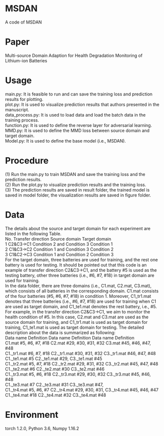 # MSDAN
A  code of MSDAN

# Paper
Multi-source Domain Adaption for Health Degradation Monitoring of Lithium-ion Batteries

# Usage
main.py: It is feasible to run and can save the training loss and prediction results for plotting. <br />
plot.py: It is used to visualize prediction results that authors presented in the manuscript.<br />
data_process.py: It is used to load data and load the batch data in the training process.<br />
function.py: It is used to define the reverse layer for adversarial learning.<br />
MMD.py: It is used to define the MMD loss between source domain and target domain.<br />
Model.py: It is used to define the base model (i.e., MSDAN).<br />

# Procedure
(1) Run the main.py to train MSDAN and save the training loss and the prediction results. <br />
(2) Run the plot.py to visualize prediction results and the training loss.<br />
(3) The prediction results are saved in result folder, the trained model is saved in model folder, the visualization results are saved in figure folder.<br />

# Data
The details about the source and target domain for each experiment are listed in the following Table.<br />
No.	Transfer direction	Source domain	Target domain<br />
1	C2&C3→C1	Condition 2 and Condition 3	Condition 1<br />
2	C1&C3→C2	Condition 1 and Condition 3	Condition 2<br />
3	C1&C2→C3	Condition 1 and Condition 2	Condition 3<br />
  For the target domain, three batteries are used for training, and the rest one battery is used for testing. It should be pointed out that this code is an example of transfer direction C2&C3→C1, and the battery #5 is used as the testing battery, other three batteries (i.e., #6, #7, #18) in target domain are used for training.<br />
  In the data folder, there are three domains (i.e., C1.mat, C2.mat, C3.mat), which consists of all batteries in the corresponding domain. C1.mat consists of the four batteries (#5, #6, #7, #18) in condition 1. Moreover, C1_tr1.mat denotes that three batteries (i.e., #6, #7, #18) are used for training when C1 are used as target domain, and C1_te1.mat denotes the rest battery, i.e., #5.  For example, in the transfer direction C2&C3→C1, we aim to monitor the health condition of #5. In this case, C2.mat and C3.mat are used as the source domain for training, and C1_tr1.mat is used as target domain for training, C1_te1.mat is used as target domain for testing. The detailed description about the data is summarized as following:<br />
Data name	Definition	  Data name	 Definition	     Data name    Definition<br />
C1.mat	        #5, #6, #7, #18	  C2.mat	 #29, #30, #31, #32  C3.mat	  #45, #46, #47, #48<br />
C1._tr1.mat	#6, #7, #18	  C2._tr1.mat	 #30, #31, #32	     C3._tr1.mat  #46, #47, #48<br />
C1._te1.mat	#5	          C2._te1.mat	 #29,	             C3._te1.mat  #45<br />
C1._tr2.mat	#5, #7, #18	  C2._tr2.mat	 #29, #31, #32	     C3._tr2.mat  #45, #47, #48<br />
C1._te2.mat	#6	          C2._te2.mat	 #30	             C3._te2.mat  #46<br />
C1._tr3.mat	#5, #6, #18	  C2._tr3.mat	 #29, #30, #32	     C3._tr3.mat  #45, #46, #48<br />
C1._te3.mat	#7	          C2._te3.mat	 #31	             C3._te3.mat  #47,<br />
C1._tr4.mat	#5, #6, #7	  C2._tr4.mat	 #29, #30, #31,	     C3._tr4.mat  #45, #46, #47<br />
C1._te4.mat	#18	          C2._te4.mat	 #32	             C3._te4.mat  #48<br />

# Environment
torch 1.2.0, Python 3.6, Numpy 1.16.2<br />
